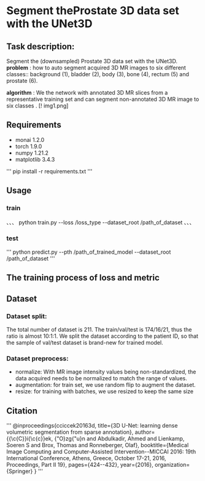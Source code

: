 
# Segment theProstate 3D data set with the UNet3D

## Task description:
Segment the (downsampled) Prostate 3D data set with the UNet3D. 
**problem** : how to auto segment acquired 3D MR images to six different classes:: background (1), bladder (2), body (3), bone (4), rectum (5) and prostate (6).

**algorithm** : We the network with annotated 3D MR slices from a
representative training set and can segment non-annotated 3D MR image to six classes .
[! img1.png]

## Requirements
+ monai                          1.2.0
+ torch                          1.9.0
+ numpy                          1.21.2
+ matplotlib                     3.4.3

'''
pip install -r requirements.txt
'''
## Usage
### train
、、、
python train.py --loss /loss_type --dataset_root /path_of_dataset 
、、、
### test
'''
python predict.py --pth /path_of_trained_model --dataset_root /path_of_dataset
'''

## The training process of loss and metric 


## Dataset

### Dataset split:
The total number of dataset is 211. The train/val/test is 174/16/21, thus the ratio is almost 10:1:1. We split the dataset according to the patient ID, so that the sample of val/test dataset is brand-new for trained model.

### Dataset preprocess:
+ normalize: With MR image intensity values being non-standardized, the data acquired needs to be normalized to match the range of values.
+ augmentation: for train set, we use random flip to augment the dataset.
+ resize: for training with batches, we use resized to keep the same size 

## Citation
'''
@inproceedings{cciccek20163d,
  title={3D U-Net: learning dense volumetric segmentation from sparse annotation},
  author={{\c{C}}i{\c{c}}ek, {\"O}zg{\"u}n and Abdulkadir, Ahmed and Lienkamp, Soeren S and Brox, Thomas and Ronneberger, Olaf},
  booktitle={Medical Image Computing and Computer-Assisted Intervention--MICCAI 2016: 19th International Conference, Athens, Greece, October 17-21, 2016, Proceedings, Part II 19},
  pages={424--432},
  year={2016},
  organization={Springer}
}
'''

